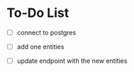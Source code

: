 # To-Do List

- [ ] connect to postgres
- [ ] add one entities
- [ ] update endpoint with the new entities


